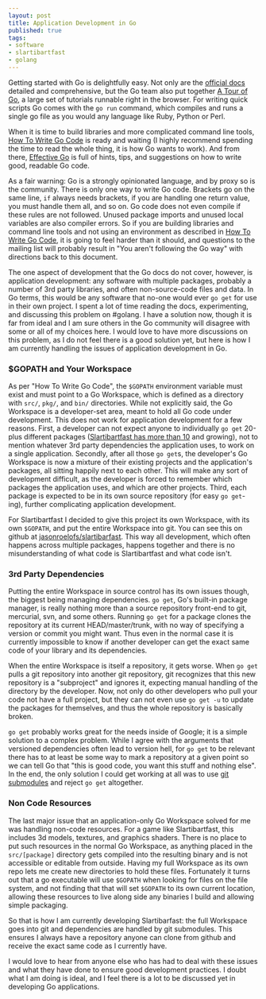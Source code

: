 ```yaml
---
layout: post
title: Application Development in Go
published: true
tags:
- software
- slartibartfast
- golang
---
```


Getting started with Go is delightfully easy. Not only are the [official docs](http://golang.org/doc/) detailed and comprehensive, but the Go team also put together [A Tour of Go](http://tour.golang.org/#1), a large set of tutorials runnable right in the browser. For writing quick scripts Go comes with the `go run` command, which compiles and runs a single go file as you would any language like Ruby, Python or Perl.

When it is time to build libraries and more complicated command line tools, [How To Write Go Code](http://golang.org/doc/code.html) is ready and waiting (I highly recommend spending the time to read the whole thing, it is how Go wants to work). And from there, [Effective Go](http://golang.org/doc/effective_go.html) is full of hints, tips, and suggestions on how to write good, readable Go code.

As a fair warning: Go is a strongly opinionated language, and by proxy so is the community. There is only one way to write Go code. Brackets go on the same line, `if` always needs brackets, if you are handling one return value, you must handle them all, and so on. Go code does not even compile if these rules are not followed. Unused package imports and unused local variables are also compiler errors. So if you are building libraries and command line tools and not using an environment as described in [How To Write Go Code](http://golang.org/doc/code.html), it is going to feel harder than it should, and questions to the mailing list will probably result in "You aren't following the Go way" with directions back to this document.

The one aspect of development that the Go docs do not cover, however, is application development: any software with multiple packages, probably a number of 3rd party libraries, and often non-source-code files and data. In Go terms, this would be any software that no-one would ever `go get` for use in their own project. I spent a lot of time reading the docs, experimenting, and discussing this problem on #golang. I have a solution now, though it is far from ideal and I am sure others in the Go community will disagree with some or all of my choices here. I would love to have more discussions on this problem, as I do not feel there is a good solution yet, but here is how I am currently handling the issues of application development in Go.

### $GOPATH and Your Workspace

As per "How To Write Go Code", the `$GOPATH` environment variable must exist and must point to a Go Workspace, which is defined as a directory with `src/`, `pkg/`, and `bin/` directories. While not explicitly said, the Go Workspace is a developer-set area, meant to hold all Go code under development. This does not work for application development for a few reasons. First, a developer can not expect anyone to individually `go get` 20-plus different packages ([Slartibartfast has more than 10](https://github.com/jasonroelofs/slartibartfast/tree/master/src) and growing), not to mention whatever 3rd party dependencies the application uses, to work on a single application. Secondly,  after all those `go get`s, the developer's Go Workspace is now a mixture of their existing projects and the application's packages, all sitting happily next to each other. This will make any sort of development difficult, as the developer is forced to remember which packages the application uses, and which are other projects. Third, each package is expected to be in its own source repository (for easy `go get`-ing), further complicating application development.

For Slartibartfast I decided to give this project its own Workspace, with its own `$GOPATH`, and put the entire Workspace into git. You can see this on github at [jasonroelofs/slartibarfast](https://github.com/jasonroelofs/slartibartfast). This way all development, which often happens across multiple packages, happens together and there is no misunderstanding of what code is Slartibartfast and what code isn't.

### 3rd Party Dependencies

Putting the entire Workspace in source control has its own issues though, the biggest being managing dependencies. `go get`, Go's built-in package manager, is really nothing more than a source repository front-end to git, mercurial, svn, and some others. Running `go get` for a package clones the repository at its current HEAD/master/trunk, with no way of specifying a version or commit you might want. Thus even in the normal case it is currently impossible to know if another developer can get the exact same code of your library and its dependencies.

When the entire Workspace is itself a repository, it gets worse. When `go get` pulls a git repository into another git repository, git recognizes that this new repository is a "subproject" and ignores it, expecting manual handling of the directory by the developer. Now, not only do other developers who pull your code not have a full project, but they can not even use `go get -u` to update the packages for themselves, and thus the whole repository is basically broken.

`go get` probably works great for the needs inside of Google; it is a simple solution to a complex problem. While I agree with the arguments that versioned dependencies often lead to version hell, for `go get` to be relevant there has to at least be some way to mark a repository at a given point so we can tell Go that "this is good code, you want this stuff and nothing else". In the end, the only solution I could get working at all was to use [git submodules](https://github.com/jasonroelofs/slartibartfast/blob/master/.gitmodules) and reject `go get` altogether.

### Non Code Resources

The last major issue that an application-only Go Workspace solved for me was handling non-code resources. For a game like Slartibartfast, this includes 3d models, textures, and graphics shaders. There is no place to put such resources in the normal Go Workspace, as anything placed in the `src/[package]` directory gets compiled into the resulting binary and is not accessible or editable from outside. Having my full Workspace as its own repo lets me create new directories to hold these files. Fortunately it turns out that a go executable will use `$GOPATH` when looking for files on the file system, and not finding that that will set `$GOPATH` to its own current location, allowing these resources to live along side any binaries I build and allowing simple packaging.

So that is how I am currently developing Slartibarfast: the full Workspace goes into git and dependencies are handled by git submodules. This ensures I always have a repository anyone can clone from github and receive the exact same code as I currently have.

I would love to hear from anyone else who has had to deal with these issues and what they have done to ensure good development practices. I doubt what I am doing is ideal, and I feel there is a lot to be discussed yet in developing Go applications.































